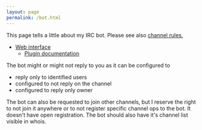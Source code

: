 ```yaml
---
layout: page
permalink: /bot.html
---
```


This page tells a little about my IRC bot. Please see also
[channel rules.](channel.html)

* [Web interface](https://bot.mikaela.info)
    * [Plugin documentation](https://bot.mikaela.info/plugindoc/)

The bot might or might not reply to you as it can be configured to

* reply only to identified users
* configured to not reply on the channel
* configured to reply only owner

The bot can also be requested to join other channels, but I reserve the
right to not join it anywhere or to not register specific channel ops
to the bot. It doesn't have open registration. The bot should also have
it's channel list visible in whois.
